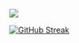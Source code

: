 <a href="https://git.io/streak-stats"><img src="http://github-readme-streak-stats.herokuapp.com?user=jajanell&theme=dracula&border_radius=4.7&card_width=499)](https://git.io/streak-stats"/></a>

[![GitHub Streak](http://github-readme-streak-stats.herokuapp.com?user=jajanell&theme=dracula&border_radius=4.7&card_width=499)](https://git.io/streak-stats)

